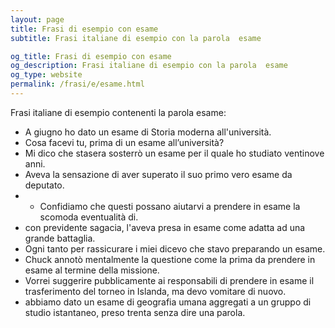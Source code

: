 ```yaml
---
layout: page
title: Frasi di esempio con esame 
subtitle: Frasi italiane di esempio con la parola  esame

og_title: Frasi di esempio con esame 
og_description: Frasi italiane di esempio con la parola  esame
og_type: website
permalink: /frasi/e/esame.html
---
```


Frasi italiane di esempio contenenti la parola esame:


- A giugno ho dato un esame di Storia moderna all'università.
- Cosa facevi tu, prima di un esame all’università?
- Mi dico che stasera sosterrò un esame per il quale ho studiato ventinove anni.
- Aveva la sensazione di aver superato il suo primo vero esame da deputato.
- - Confidiamo che questi possano aiutarvi a prendere in esame la scomoda eventualità di.
- con previdente sagacia, l'aveva presa in esame come adatta ad una grande battaglia.
- Ogni tanto per rassicurare i miei dicevo che stavo preparando un esame.
- Chuck annotò mentalmente la questione come la prima da prendere in esame al termine della missione.
- Vorrei suggerire pubblicamente ai responsabili di prendere in esame il trasferimento del torneo in Islanda, ma devo vomitare di nuovo.
- abbiamo dato un esame di geografia umana aggregati a un gruppo di studio istantaneo, preso trenta senza dire una parola.
